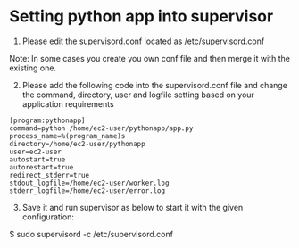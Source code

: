 # Setting python app into supervisor #

1. Please edit the supervisord.conf located as /etc/supervisord.conf

Note: In some cases you create you own conf file and then merge it with the existing one. 

2. Please add the following code into the supervisord.conf file and change the command, directory, user and logfile setting based on your application requirements
  
```
[program:pythonapp]
command=python /home/ec2-user/pythonapp/app.py
process_name=%(program_name)s
directory=/home/ec2-user/pythonapp
user=ec2-user
autostart=true
autorestart=true
redirect_stderr=true
stdout_logfile=/home/ec2-user/worker.log
stderr_logfile=/home/ec2-user/error.log
```

3. Save it and run supervisor as below to start it with the given configuration:

$ sudo supervisord -c /etc/supervisord.conf
